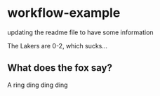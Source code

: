 # workflow-example


updating the readme file to have some information


The Lakers are 0-2, which sucks...

## What does the fox say? 
A ring ding ding ding

